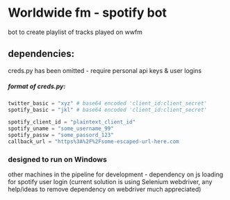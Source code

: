 # Worldwide fm - spotify bot
bot to create playlist of tracks played on wwfm 

## dependencies:
creds.py has been omitted - require personal api keys & user logins
##### format of creds.py:

```python
twitter_basic = "xyz" # base64 encoded 'client_id:client_secret'
spotify_basic = "jkl" # base64 encoded 'client_id:client_secret'

spotify_client_id = "plaintext_client_id"
spotify_uname = "some_username_99"
spotify_passw = "some_passord_123"
callback_url = "https%3A%2F%2Fsome-escaped-url-here.com
```
### designed to run on Windows
other machines in the pipeline for development - dependency on js loading for spotify user login (current solution is using Selenium webdriver, any help/ideas to remove dependency on webdriver much appreciated)
